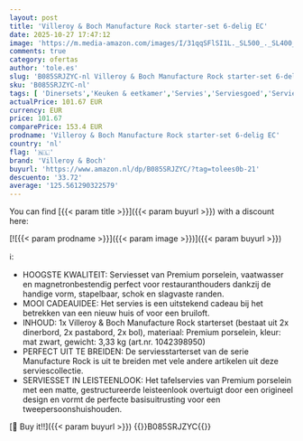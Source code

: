 ```yaml
---
layout: post
title: 'Villeroy & Boch Manufacture Rock starter-set 6-delig EC'
date: 2025-10-27 17:47:12
image: 'https://m.media-amazon.com/images/I/31qqSFlSI1L._SL500_._SL400_.jpg'
comments: true
category: ofertas
author: 'tole.es'
slug: 'B085SRJZYC-nl Villeroy & Boch Manufacture Rock starter-set 6-delig EC'
sku: 'B085SRJZYC-nl'
tags: [ 'Dinersets','Keuken & eetkamer','Servies','Serviesgoed','Serviesgoed & serveerbestek','Serviessets','Wonen & keuken','villeroy & boch','🇳🇱', ]
actualPrice: 101.67 EUR
currency: EUR
price: 101.67
comparePrice: 153.4 EUR
prodname: 'Villeroy & Boch Manufacture Rock starter-set 6-delig EC'
country: 'nl'
flag: '🇳🇱'
brand: 'Villeroy & Boch'
buyurl: 'https://www.amazon.nl/dp/B085SRJZYC/?tag=tolees0b-21'
descuento: '33.72'
average: '125.561290322579'
---
```


You can find [{{< param title >}}]({{< param buyurl >}}) with a discount here:

[![{{< param prodname >}}]({{< param image >}})]({{< param buyurl >}})

ℹ️:

- HOOGSTE KWALITEIT: Serviesset van Premium porselein, vaatwasser en magnetronbestendig perfect voor restauranthouders dankzij de handige vorm, stapelbaar, schok en slagvaste randen.
- MOOI CADEAUIDEE: Het servies is een uitstekend cadeau bij het betrekken van een nieuw huis of voor een bruiloft.
- INHOUD: 1x Villeroy & Boch Manufacture Rock starterset (bestaat uit 2x dinerbord, 2x pastabord, 2x bol), materiaal: Premium porselein, kleur: mat zwart, gewicht: 3,33 kg (art.nr. 1042398950)
- PERFECT UIT TE BREIDEN: De serviesstarterset van de serie Manufacture Rock is uit te breiden met vele andere artikelen uit deze serviescollectie.
- SERVIESSET IN LEISTEENLOOK: Het tafelservies van Premium porselein met een matte, gestructureerde leisteenlook overtuigt door een origineel design en vormt de perfecte basisuitrusting voor een tweepersoonshuishouden.

[🛒 Buy it!!]({{< param buyurl >}})
{{<world>}}B085SRJZYC{{</world>}}
